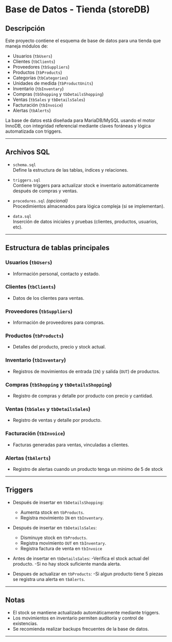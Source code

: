 # Base de Datos - Tienda (storeDB)

## Descripción

Este proyecto contiene el esquema de base de datos para una tienda que maneja módulos de:

- Usuarios (`tbUsers`)
- Clientes (`tbClients`)
- Proveedores (`tbSuppliers`)
- Productos (`tbProducts`)
- Categorías (`tbCategories`)
- Unidades de medida (`tbProductUnits`)
- Inventario (`tbInventary`)
- Compras (`tbShopping` y `tbDetailsShopping`)
- Ventas (`tbSales` y `tbDetailsSales`)
- Facturación (`tbInvoice`)
- Alertas (`tbAlerts`)

La base de datos está diseñada para MariaDB/MySQL usando el motor InnoDB, con integridad referencial mediante claves foráneas y lógica automatizada con triggers.

---

## Archivos SQL

- `schema.sql`  
  Define la estructura de las tablas, índices y relaciones.

- `triggers.sql`  
  Contiene triggers para actualizar stock e inventario automáticamente después de compras y ventas.

- `procedures.sql` *(opcional)*  
  Procedimientos almacenados para lógica compleja (si se implementan).

- `data.sql`  
  Inserción de datos iniciales y pruebas (clientes, productos, usuarios, etc).

---

## Estructura de tablas principales

### Usuarios (`tbUsers`)
- Información personal, contacto y estado.

### Clientes (`tbClients`)
- Datos de los clientes para ventas.

### Proveedores (`tbSuppliers`)
- Información de proveedores para compras.

### Productos (`tbProducts`)
- Detalles del producto, precio y stock actual.

### Inventario (`tbInventary`)
- Registros de movimientos de entrada (`IN`) y salida (`OUT`) de productos.

### Compras (`tbShopping` y `tbDetailsShopping`)
- Registro de compras y detalle por producto con precio y cantidad.

### Ventas (`tbSales` y `tbDetailsSales`)
- Registro de ventas y detalle por producto.

### Facturación (`tbInvoice`)
- Facturas generadas para ventas, vinculadas a clientes.

### Alertas (`tbAlerts`)
- Registro de alertas cuando un producto tenga un minimo de 5 de stock 

---

## Triggers 

- Después de insertar en `tbDetailsShopping`:
  - Aumenta stock en `tbProducts`.
  - Registra movimiento `IN` en `tbInventary`.

- Después de insertar en `tbDetailsSales`:
  - Disminuye stock en `tbProducts`.
  - Registra movimiento `OUT` en `tbInventary`.
  - Registra factura de venta en `tbInvoice`

- Antes de insertar en `tbDetailsSales`: 
  -Verifica el stock actual del producto.
  -Si no hay stock suficiente manda alerta. 

- Despues de actualizar en `tbProducts`:
  -Si algun producto tiene 5 piezas se registra una alerta en `tbAlerts`.

---

## Notas

- El stock se mantiene actualizado automáticamente mediante triggers.  
- Los movimientos en inventario permiten auditoría y control de existencias.  
- Se recomienda realizar backups frecuentes de la base de datos.

---